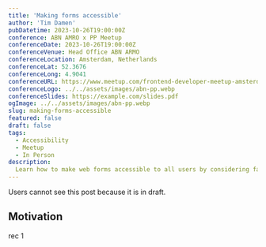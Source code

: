 ```yaml
---
title: 'Making forms accessible'
author: 'Tim Damen'
pubDatetime: 2023-10-26T19:00:00Z
conference: ABN AMRO x PP Meetup
conferenceDate: 2023-10-26T19:00:00Z
conferenceVenue: Head Office ABN ARMO
conferenceLocation: Amsterdam, Netherlands
conferenceLat: 52.3676
conferenceLong: 4.9041
conferenceURL: https://www.meetup.com/frontend-developer-meetup-amsterdam/events/294224306/
conferenceLogo: ../../assets/images/abn-pp.webp
conferenceSlides: https://example.com/slides.pdf
ogImage: ../../assets/images/abn-pp.webp
slug: making-forms-accessible
featured: false
draft: false
tags:
  - Accessibility
  - Meetup
  - In Person
description:
  Learn how to make web forms accessible to all users by considering factors such as proper label placement, appropriate input types, and ARIA role usage. With practical tips and real-life examples, you can create fully functional and inclusive online forms that work for everyone.
---
```


Users cannot see this post because it is in draft.

## Motivation

rec 1
